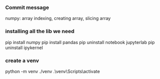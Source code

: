 ### Commit message
numpy: array indexing, creating array, slicing array

### installing all the lib we need
pip install numpy
pip install pandas
pip uninstall notebook jupyterlab
pip uninstall ipykernel

### create a venv
python -m venv ./venv
.\venv\Scripts\activate